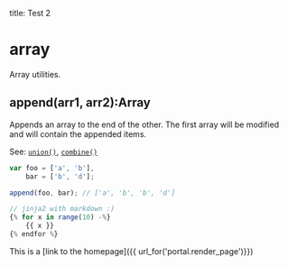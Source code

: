 title: Test 2

# array #

Array utilities.


## append(arr1, arr2):Array

Appends an array to the end of the other.
The first array will be modified and will contain the appended items.

See: [`union()`](#union), [`combine()`](#combine)

```js
var foo = ['a', 'b'],
    bar = ['b', 'd'];

append(foo, bar); // ['a', 'b', 'b', 'd']
```

```js
// jinja2 with markdown :)
{% for x in range(10) -%}
    {{ x }}
{% endfor %}
```

This is a [link to the homepage]({{ url_for('portal.render_page')}})

